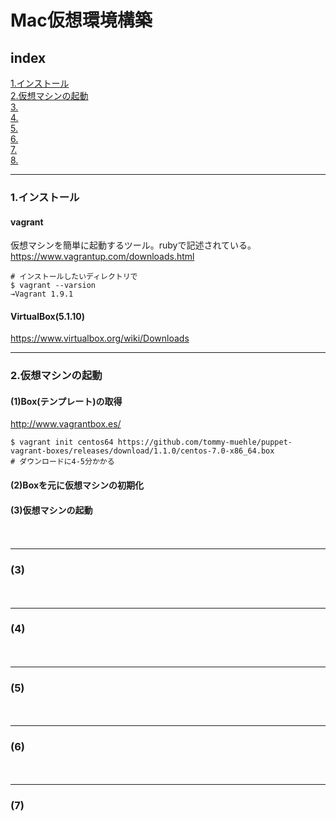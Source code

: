 # Mac仮想環境構築


## index
<a href="#anc1">1.インストール</a>  
<a href="#anc2">2.仮想マシンの起動</a>  
<a href="#anc3">3.</a>  
<a href="#anc4">4.</a>  
<a href="#anc5">5.</a>  
<a href="#anc6">6.</a>  
<a href="#anc7">7.</a>  
<a href="#anc8">8.</a>  



- - - 
### 1.インストール

#### vagrant
仮想マシンを簡単に起動するツール。rubyで記述されている。  
https://www.vagrantup.com/downloads.html  
```
# インストールしたいディレクトリで
$ vagrant --varsion
→Vagrant 1.9.1
```
#### VirtualBox(5.1.10)
https://www.virtualbox.org/wiki/Downloads  



- - - 
### 2.仮想マシンの起動
#### (1)Box(テンプレート)の取得
http://www.vagrantbox.es/  
```
$ vagrant init centos64 https://github.com/tommy-muehle/puppet-vagrant-boxes/releases/download/1.1.0/centos-7.0-x86_64.box
# ダウンロードに4-5分かかる
```


#### (2)Boxを元に仮想マシンの初期化
#### (3)仮想マシンの起動

　  
- - - 
### (3)
　  
- - - 
### (4)

　  
- - - 
### (5)

　  
- - - 
### (6)

　  
- - - 
### (7)
